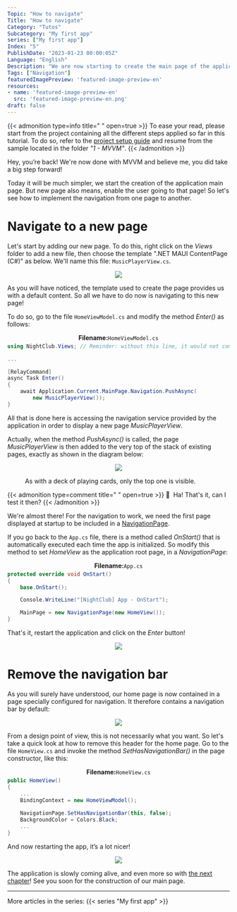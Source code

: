 ```yaml
---
Topic: "How to navigate"
Title: "How to navigate"
Category: "Tutos"
Subcategory: "My first app"
series: ["My first app"]
Index: "5"
PublishDate: "2023-01-23 00:00:05Z"
Language: "English"
Description: "We are now starting to create the main page of the application. But new page also means, enable the user going to that page! So let's see how to implement the navigation from one page to another."
Tags: ["Navigation"]
featuredImagePreview: 'featured-image-preview-en'
resources:
- name: 'featured-image-preview-en'
  src: 'featured-image-preview-en.png'
draft: false
---
```


<!--more-->


{{< admonition type=info title="‎ " open=true >}}
To ease your read, please start from the project containing all the different steps applied so far in this tutorial. To do so, refer to the <a href="../2-setup-the-project/">project setup guide</a> and resume from the sample located in the folder *"1 - MVVM"*.
{{< /admonition >}}


Hey, you’re back! We're now done with MVVM and believe me, you did take a big step forward!

Today it will be much simpler, we start the creation of the application main page. But new page also means, enable the user going to that page! So let's see how to implement the navigation from one page to another.



# Navigate to a new page
Let's start by adding our new page. To do this, right click on the *Views* folder to add a new file, then choose the template ".NET MAUI ContentPage (C#)" as below. We'll name this file: `MusicPlayerView.cs`.



<p align="center"><img max-width="100%" max-height="100%" src="./images/44C201DDE5BD404E4B4E609FE68D1513.png" /></p>
<figure></figure>



As you will have noticed, the template used to create the page provides us with a default content. So all we have to do now is navigating to this new page!

To do so, go to the file `HomeViewModel.cs` and modify the method *Enter()* as follows:



<p align="center" style="margin-bottom:-10px"><strong>Filename:</strong><code>HomeViewModel.cs</code></p>

```csharp
using NightClub.Views; // Reminder: without this line, it would not compile!

...

[RelayCommand]
async Task Enter()
{
    await Application.Current.MainPage.Navigation.PushAsync(
        new MusicPlayerView());
}
```


All that is done here is accessing the navigation service provided by the application in order to display a new page *MusicPlayerView*.

Actually, when the method *PushAsync()* is called, the page *MusicPlayerView* is then added to the very top of the stack of existing pages, exactly as shown in the diagram below:



<p align="center"><img max-width="100%" max-height="100%" src="./images/A38FD30931BAD3B0951CD06DB00B76AF.png" /></p>
<figure><figcaption class="image-caption">As with a deck of playing cards, only the top one is visible.</figcaption></figure>




{{< admonition type=comment title="‎ " open=true >}}
🐒‎ ‎ Ha! That's it, can I test it then?
{{< /admonition >}}


We're almost there! For the navigation to work, we need the first page displayed at startup to be included in a [NavigationPage](https://learn.microsoft.com/en-us/dotnet/maui/user-interface/pages/navigationpage#create-the-root-page).

If you go back to the `App.cs` file, there is a method called *OnStart()* that is automatically executed each time the app is initialized. So modify this method to set *HomeView* as the application root page, in a *NavigationPage*:



<p align="center" style="margin-bottom:-10px"><strong>Filename:</strong><code>App.cs</code></p>

```csharp
protected override void OnStart()
{
    base.OnStart();

    Console.WriteLine("[NightClub] App - OnStart");

    MainPage = new NavigationPage(new HomeView());
}
```


That's it, restart the application and click on the *Enter* button!



<p align="center"><img max-width="100%" max-height="100%" src="./images/F8385336F93EEDE53D691DCFC7BF0256.gif" /></p>
<figure></figure>



# Remove the navigation bar
As you will surely have understood, our home page is now contained in a page specially configured for navigation. It therefore contains a navigation bar by default:



<p align="center"><img max-width="100%" max-height="100%" src="./images/7CE7D982576D6C816B7FB8B2FEA3E3DE.png" /></p>
<figure></figure>



From a design point of view, this is not necessarily what you want. So let's take a quick look at how to remove this header for the home page. Go to the file `HomeView.cs` and invoke the method *SetHasNavigationBar()* in the page constructor, like this:



<p align="center" style="margin-bottom:-10px"><strong>Filename:</strong><code>HomeView.cs</code></p>

```csharp
public HomeView()
{
	...
	BindingContext = new HomeViewModel();
	
	NavigationPage.SetHasNavigationBar(this, false);
	BackgroundColor = Colors.Black;
	...
}
```


And now restarting the app, it’s a lot nicer!

<p align="center"><img max-width="100%" max-height="100%" src="./images/A96C6D782228A9E3BE3C98765E553224.gif" /></p>
<figure></figure>



The application is slowly coming alive, and even more so with <a href="../6-scaffolding/">the next chapter</a>! See you soon for the construction of our main page.

___
More articles in the series:
{{< series "My first app" >}}
